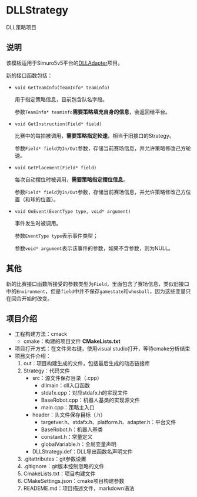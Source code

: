 # DLLStrategy

DLL策略项目

## 说明

该模板适用于Simuro5v5平台的[DLLAdapter](https://github.com/npuv5pp/V5DLLAdapter)项目。

新的接口函数包括：

- `void GetTeamInfo(TeamInfo* teaminfo)`

  用于指定策略信息，目前包含队名字段。

  参数`TeamInfo* teaminfo`**需要策略填充自身的信息**，会返回给平台。

- `void GetInstruction(Field* field)`

  比赛中的每拍被调用，**需要策略指定轮速**，相当于旧接口的Strategy。

  参数`Field* field`为`In/Out`参数，存储当前赛场信息，并允许策略修改己方轮速。

- `void GetPlacement(Field* field)`

  每次自动摆位时被调用，**需要策略指定摆位信息**。

  参数`Field* field`为`In/Out`参数，存储当前赛场信息，并允许策略修改己方位置（和球的位置）。

- `void OnEvent(EventType type, void* argument)`

  事件发生时被调用。

  参数`EventType type`表示事件类型；

  参数`void* argument`表示该事件的参数，如果不含参数，则为NULL。

## 其他

新的比赛接口函数所接受的参数类型为`Field`，里面包含了赛场信息，类似旧接口中的`Environment`，但是`field`中并不保存`gamestate`和`whosball`，因为这些变量只在回合开始时改变。

## 项目介绍

- 工程构建方法：cmack
  - cmake：构建的项目文件 **CMakeLists.txt**
- 项目打开方式：在文件夹右键，使用visual studio打开，等待cmake分析结束
- 项目文件介绍：
  1. out：项目构建生成的文件，包括最后生成的动态链接库
  2. Strategy：代码文件
     - src：源文件保存目录（.cpp）
       - dllmain：dll入口函数
       - stdafx.cpp：对应stdafx.h的实现文件
       - BaseRobot.cpp：机器人基类的实现源文件
       - main.cpp：策略主入口
     - header：头文件保存目标（.h）
       - targetver.h、stdafx.h、platform.h、adapter.h：平台文件
       - BaseRobot.h：机器人基类
       - constant.h：常量定义
       - globalVariable.h：全局变量声明
     - DLLStrategy.def：DLL导出函数名声明文件
  3. .gitattributes：git参数设置
  4. .gitignore：git版本控制忽略的文件
  5. CmakeLists.txt：项目构建文件
  6. CMakeSettings.json：cmake项目构建参数
  7. READEME.md：项目描述文件，markdown语法
